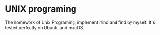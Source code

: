 # UNIX programing
The homework of Unix Programing, implement rfind and find by myself. It's tested perfectly on Ubuntu and macOS.
